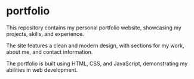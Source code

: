 # portfolio
This repository contains my personal portfolio website, showcasing my projects, skills, and experience.




The site features a clean and modern design, with sections for my work, about me, and contact information. 


The portfolio is built using HTML, CSS, and JavaScript, demonstrating my abilities in web development.
